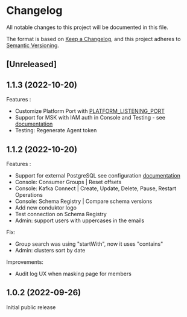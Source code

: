 # Changelog
All notable changes to this project will be documented in this file.

The format is based on [Keep a Changelog](https://keepachangelog.com/en/1.0.0/),
and this project adheres to [Semantic Versioning](https://semver.org/spec/v2.0.0.html).

## [Unreleased]

## 1.1.3 (2022-10-20)

Features :
- Customize Platform Port with [PLATFORM_LISTENING_PORT](./doc/Configuration.md#configuration-using-environment-variables)
- Support for MSK with IAM auth in Console and Testing -  see [documentation](./doc/Configuration.md#amazon-msk-with-iam-authentication-example)
- Testing: Regenerate Agent token

## 1.1.2 (2022-10-20)

Features :
- Support for external PostgreSQL see configuration [documentation](./doc/Configuration.md#external-database-configuration)
- Console: Consumer Groups | Reset offsets
- Console: Kafka Connect   | Create, Update, Delete, Pause, Restart Operations
- Console: Schema Registry | Compare schema versions
- Add new conduktor logo
- Test connection on Schema Registry
- Admin: support users with uppercases in the emails

Fix:
- Group search was using "startWith", now it uses "contains"
- Admin: clusters sort by date

Improvements:
- Audit log UX when masking page for members

## 1.0.2 (2022-09-26)

Initial public release 
